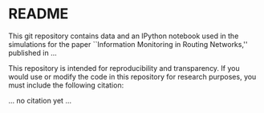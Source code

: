 # README

This git repository contains data and an IPython notebook used in the
simulations for the paper ``Information Monitoring in Routing Networks,''
published in ...

This repository is intended for reproducibility and transparency. If you would
use or modify the code in this repository for research purposes, you must
include the following citation:

... no citation yet ...

